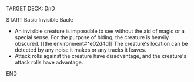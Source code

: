 TARGET DECK: DnD

START
Basic
Invisible
Back:
- An invisible creature is impossible to see without the aid of magic or a special sense. For the purpose of hiding, the creature is heavily obscured. [[the environment#^e02d4d]] The creature's location can be detected by any noise it makes or any tracks it leaves.
- Attack rolls against the creature have disadvantage, and the creature's attack rolls have advantage. 
<!--ID: 1649729961738-->
END